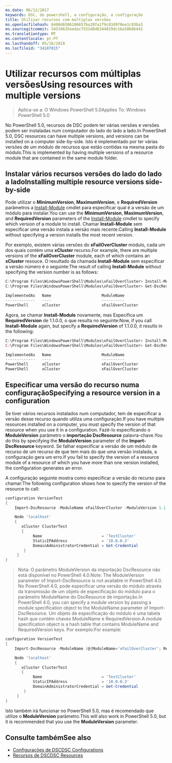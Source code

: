```yaml
---
ms.date: 06/12/2017
keywords: DSC, do powershell, a configuração, a configuração
title: Utilizar recursos com múltiplas versões
ms.openlocfilehash: 6400d6506106657ba28fa1f9c83d9f8ee1c93ba3
ms.sourcegitcommit: 54534635eedacf531d8d6344019dc16a50b8b441
ms.translationtype: MT
ms.contentlocale: pt-PT
ms.lasthandoff: 05/16/2018
ms.locfileid: "34187015"
---
```

# <a name="using-resources-with-multiple-versions"></a><span data-ttu-id="1acbe-103">Utilizar recursos com múltiplas versões</span><span class="sxs-lookup"><span data-stu-id="1acbe-103">Using resources with multiple versions</span></span>

> <span data-ttu-id="1acbe-104">Aplica-se a: O Windows PowerShell 5.0</span><span class="sxs-lookup"><span data-stu-id="1acbe-104">Applies To: Windows PowerShell 5.0</span></span>

<span data-ttu-id="1acbe-105">No PowerShell 5.0, recursos de DSC podem ter várias versões e versões podem ser instaladas num computador do lado do lado a lado.</span><span class="sxs-lookup"><span data-stu-id="1acbe-105">In PowerShell 5.0, DSC resources can have multiple versions, and versions can be installed on a computer side-by-side.</span></span> <span data-ttu-id="1acbe-106">Isto é implementado por ter várias versões de um módulo de recursos que estão contidas na mesma pasta do módulo.</span><span class="sxs-lookup"><span data-stu-id="1acbe-106">This is implemented by having multiple versions of a resource module that are contained in the same module folder.</span></span>

## <a name="installing-multiple-resource-versions-side-by-side"></a><span data-ttu-id="1acbe-107">Instalar vários recursos versões do lado do lado a lado</span><span class="sxs-lookup"><span data-stu-id="1acbe-107">Installing multiple resource versions side-by-side</span></span>

<span data-ttu-id="1acbe-108">Pode utilizar o **MinimumVersion**, **MaximumVersion**, e **RequiredVersion** parâmetros a [Install-Module](https://technet.microsoft.com/library/dn807162.aspx) cmdlet para especificar qual é a versão de um módulo para instalar.</span><span class="sxs-lookup"><span data-stu-id="1acbe-108">You can use the **MinimumVersion**, **MaximumVersion**, and **RequiredVersion** parameters of the [Install-Module](https://technet.microsoft.com/library/dn807162.aspx) cmdlet to specify which version of a module to install.</span></span> <span data-ttu-id="1acbe-109">Chamar **Install-Module** sem especificar uma versão instala a versão mais recente.</span><span class="sxs-lookup"><span data-stu-id="1acbe-109">Calling **Install-Module** without specifying a version installs the most recent version.</span></span>

<span data-ttu-id="1acbe-110">Por exemplo, existem várias versões do **xFailOverCluster** módulo, cada um dos quais contém uma **xCluster** recurso.</span><span class="sxs-lookup"><span data-stu-id="1acbe-110">For example, there are multiple versions of the **xFailOverCluster** module, each of which contains an **xCluster** resouce.</span></span> <span data-ttu-id="1acbe-111">O resultado da chamada **Install-Module** sem especificar a versão número é o seguinte:</span><span class="sxs-lookup"><span data-stu-id="1acbe-111">The result of calling **Install-Module** without specifying the version number is as follows:</span></span>

```powershell
C:\Program Files\WindowsPowerShell\Modules\xFailOverCluster> Install-Module xFailOverCluster
C:\Program Files\WindowsPowerShell\Modules\xFailOverCluster> Get-DscResource xCluster

ImplementedAs   Name                      ModuleName                     Version    Properties
-------------   ----                      ----------                     -------    ----------
PowerShell      xCluster                  xFailOverCluster               1.2.0.0    {DomainAdministratorCredential, ...
```

<span data-ttu-id="1acbe-112">Agora, se chamar **Install-Module** novamente, mas Especifica um **RequiredVersion** de 1.1.0.0, o que resulta no seguinte:</span><span class="sxs-lookup"><span data-stu-id="1acbe-112">Now, if you call **Install-Module** again, but specify a **RequiredVersion** of 1.1.0.0, it results in the following:</span></span>

```powershell
C:\Program Files\WindowsPowerShell\Modules\xFailOverCluster> Install-Module xFailOverCluster -RequiredVersion 1.1
C:\Program Files\WindowsPowerShell\Modules\xFailOverCluster> Get-DscResource xCluster

ImplementedAs   Name                      ModuleName                     Version    Properties
-------------   ----                      ----------                     -------    ----------
PowerShell      xCluster                  xFailOverCluster               1.1        {DomainAdministratorCredential, Name, ...
PowerShell      xCluster                  xFailOverCluster               1.2.0.0    {DomainAdministratorCredential, Name, ...
```

## <a name="specifying-a-resource-version-in-a-configuration"></a><span data-ttu-id="1acbe-113">Especificar uma versão do recurso numa configuração</span><span class="sxs-lookup"><span data-stu-id="1acbe-113">Specifying a resource version in a configuration</span></span>

<span data-ttu-id="1acbe-114">Se tiver vários recursos instalados num computador, tem de especificar a versão desse recurso quando utiliza uma configuração.</span><span class="sxs-lookup"><span data-stu-id="1acbe-114">If you have multiple resources installed on a computer, you must specify the version of that resource when you use it in a configuration.</span></span> <span data-ttu-id="1acbe-115">Fazê-lo especificando o **ModuleVersion** parâmetro o **importação DscResource** palavra-chave.</span><span class="sxs-lookup"><span data-stu-id="1acbe-115">You do this by specifying the **ModuleVersion** parameter of the **Import-DscResource** keyword.</span></span> <span data-ttu-id="1acbe-116">Se falhar especificar a versão de um módulo de recurso de um recurso de que tem mais do que uma versão instalada, a configuração gera um erro.</span><span class="sxs-lookup"><span data-stu-id="1acbe-116">If you fail to specify the version of a resource module of a resource of which you have more than one version installed, the configuration generates an error.</span></span>

<span data-ttu-id="1acbe-117">A configuração seguinte mostra como especificar a versão do recurso para chamar:</span><span class="sxs-lookup"><span data-stu-id="1acbe-117">The following configuration shows how to specify the version of the resource to call:</span></span>

```powershell
configuration VersionTest
{
    Import-DscResource -ModuleName xFailOverCluster -ModuleVersion 1.1

    Node 'localhost'
    {
       xCluster ClusterTest
       {
            Name                          = 'TestCluster'
            StaticIPAddress               = '10.0.0.3'
            DomainAdministratorCredential = Get-Credential
        }
     }
}
```

><span data-ttu-id="1acbe-118">Nota: O parâmetro ModuleVersion da importação DscResource não está disponível no PowerShell 4.0.</span><span class="sxs-lookup"><span data-stu-id="1acbe-118">Note: The ModuleVersion parameter of Import-DscResource is not available in PowerShell 4.0.</span></span> <span data-ttu-id="1acbe-119">No PowerShell 4.0, pode especificar uma versão do módulo através da transmissão de um objeto de especificação do módulo para o parâmetro ModuleName do DscResource de importação.</span><span class="sxs-lookup"><span data-stu-id="1acbe-119">In PowerShell 4.0, you can specify a module version by passing a module specification object to the ModuleName parameter of Import-DscResource.</span></span> <span data-ttu-id="1acbe-120">Um objeto de especificação do módulo é uma tabela hash que contém chaves ModuleName e RequiredVersion.</span><span class="sxs-lookup"><span data-stu-id="1acbe-120">A module specification object is a hash table that contains ModuleName and RequiredVersion  keys.</span></span> <span data-ttu-id="1acbe-121">Por exemplo:</span><span class="sxs-lookup"><span data-stu-id="1acbe-121">For example:</span></span>

```powershell
configuration VersionTest
{
    Import-DscResource -ModuleName (@{ModuleName='xFailOverCluster'; RequiredVersion='1.1'} )

    Node 'localhost'
    {
       xCluster ClusterTest
       {
            Name                          = 'TestCluster'
            StaticIPAddress               = '10.0.0.3'
            DomainAdministratorCredential = Get-Credential
        }
     }
}
```

<span data-ttu-id="1acbe-122">Isto também irá funcionar no PowerShell 5.0, mas é recomendado que utilize o **ModuleVersion** parâmetro.</span><span class="sxs-lookup"><span data-stu-id="1acbe-122">This will also work in PowerShell 5.0, but it is recommended that you use the **ModuleVersion** parameter.</span></span>

## <a name="see-also"></a><span data-ttu-id="1acbe-123">Consulte também</span><span class="sxs-lookup"><span data-stu-id="1acbe-123">See also</span></span>
* [<span data-ttu-id="1acbe-124">Configurações de DSC</span><span class="sxs-lookup"><span data-stu-id="1acbe-124">DSC Configurations</span></span>](configurations.md)
* [<span data-ttu-id="1acbe-125">Recursos de DSC</span><span class="sxs-lookup"><span data-stu-id="1acbe-125">DSC Resources</span></span>](resources.md)